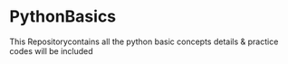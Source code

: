 # PythonBasics
This Repositorycontains all the python basic concepts details &amp; practice codes will be included
